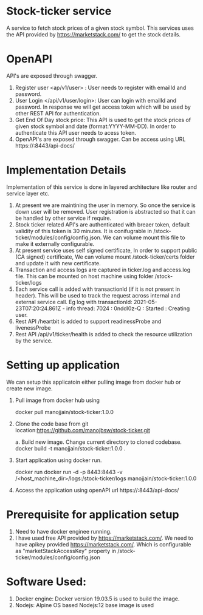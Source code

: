 
# Stock-ticker service
A service to fetch stock prices of a given stock symbol. This services uses the API provided by https://marketstack.com/ to get the stock details.

# OpenAPI
API's are exposed through swagger.
1. Register user <ap/v1/user> : User needs to register with emailId and password. 
2. User Login </api/v1/user/login>: User can login with emailId and password. In response we will get access token which will be used by other REST API for authentication.
3. Get End Of Day stock price: This API is used to get the stock prices of given stock symbol and date (format:YYYY-MM-DD).
   In order to authenticate this API user needs to acess token.    
4. OpenAPI's are exposed through swagger. Can be access using URL https://<host>:8443/api-docs/

# Implementation Details
Implementation of this service is done in layered architecture like router and service layer etc. 
1. At present we are maintining the user in memory. So once the service is down user will be removed. User registration is abstracted so that it can be handled by other service if require.
2. Stock ticker related API's are authenticated with breaer token, default validity of this token is 30 minutes. It is conifugrable in /stock-ticker/modules/config/config.json. We can volume mount this file to make it externally configurable.
3. At present service uses self signed certificate, In order to support public (CA signed) certificate, We can volume mount 
   /stock-ticker/certs folder and update it with new certificate.
4. Transaction and access logs are captured in ticker.log and access.log file. This can be mounted on host machine using folder 
   /stock-ticker/logs
5. Each service call is added with transactionId (if it is not present in header). This will be used to track the request across internal and external service call.
   Eg log with transactionId:  2021-05-23T07:20:24.861Z - info thread: 7024 : 0nddl0z-Q : Started : Creating user.
6. Rest API /heartbit is added to support readinessProbe and livenessProbe
7. Rest API /api/v1/ticker/health is added to check the resource utilization by the service.

# Setting up application
We can setup this applicatoin either pulling image from docker hub or create new image.
1. Pull image from docker hub using
   
   docker pull manojjain/stock-ticker:1.0.0
    
2. Clone the code base from git location:https://github.com/manojbsw/stock-ticker.git
   
   a. Build new image. Change current directory to cloned codebase.   
      docker build -t manojjain/stock-ticker:1.0.0 .
3. Start application using docker run.
   
   docker run docker run -d -p 8443:8443 -v /<host_machine_dir>/logs:/stock-ticker/logs manojjain/stock-ticker:1.0.0   
4. Access the application using openAPI url https://<host>:8443/api-docs/  

# Prerequisite for application setup  
1. Need to have docker enginee running.
2. I have used free API provided by https://marketstack.com/. We need to have apikey provided https://marketstack.com/. Which is configurable as "marketStackAccessKey" property in /stock-ticker/modules/config/config.json
  
# Software Used:
1. Docker engine: Docker version 19.03.5 is used to build the image.
2. Nodejs: Alpine OS based Nodejs:12 base image is used

